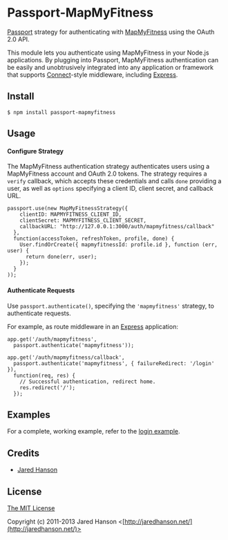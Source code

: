 # Passport-MapMyFitness

[Passport](http://passportjs.org/) strategy for authenticating with
[MapMyFitness](https://mapmyfitness.com/) using the OAuth 2.0 API.

This module lets you authenticate using MapMyFitness in your Node.js
applications.  By plugging into Passport, MapMyFitness authentication can be
easily and unobtrusively integrated into any application or framework that
supports [Connect](http://www.senchalabs.org/connect/)-style middleware,
including [Express](http://expressjs.com/).

## Install

    $ npm install passport-mapmyfitness

## Usage

#### Configure Strategy

The MapMyFitness authentication strategy authenticates users using a
MapMyFitness account and OAuth 2.0 tokens.  The strategy requires a `verify`
callback, which accepts these credentials and calls `done` providing a user, as
well as `options` specifying a client ID, client secret, and callback URL.

    passport.use(new MapMyFitnessStrategy({
        clientID: MAPMYFITNESS_CLIENT_ID,
        clientSecret: MAPMYFITNESS_CLIENT_SECRET,
        callbackURL: "http://127.0.0.1:3000/auth/mapmyfitness/callback"
      },
      function(accessToken, refreshToken, profile, done) {
        User.findOrCreate({ mapmyfitnessId: profile.id }, function (err, user) {
          return done(err, user);
        });
      }
    ));

#### Authenticate Requests

Use `passport.authenticate()`, specifying the `'mapmyfitness'` strategy, to
authenticate requests.

For example, as route middleware in an [Express](http://expressjs.com/)
application:

    app.get('/auth/mapmyfitness',
      passport.authenticate('mapmyfitness'));

    app.get('/auth/mapmyfitness/callback', 
      passport.authenticate('mapmyfitness', { failureRedirect: '/login' }),
      function(req, res) {
        // Successful authentication, redirect home.
        res.redirect('/');
      });

## Examples

For a complete, working example, refer to the [login example](https://github.com/chipjacks/passport-mapmyfitness/tree/master/examples/login).

## Credits

  - [Jared Hanson](http://github.com/jaredhanson)

## License

[The MIT License](http://opensource.org/licenses/MIT)

Copyright (c) 2011-2013 Jared Hanson <[http://jaredhanson.net/](http://jaredhanson.net/)>
